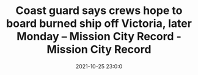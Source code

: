 ---
"title": "Coast guard says crews hope to board burned ship off Victoria, later Monday – Mission City Record - Mission City Record"
"date": "2021-10-25 23:0:0"
"feed_name": "GOOGLENEWSMINING"
"feed_website": "https://news.google.com/search?q=mining%2Bincident&hl=en-US&gl=US&ceid=US:en"
"feed_rss": "https://news.google.com/rss/search?q=mining%2Bincident&hl=en-US&gl=US&ceid=US:en"
"link": "https://www.missioncityrecord.com/news/coast-guard-says-crews-hope-to-board-burned-ship-off-victoria-later-monday/"
"source": "{'href': 'https://www.missioncityrecord.com', 'title': 'Mission City Record'}"
"file": "_posts/2021-1-1-a58b5fb2a6ffbd0f2c2a806d4a86b8fba0dbb58a.md"
"accident": "1"
"drilling": "0"
"dead": "0"
"injured": "0"
"arrested": "0"
"place": "unknown place"
"where": "unknown site"
"causes": "unknown"
"place_uri": "unknown place"
---